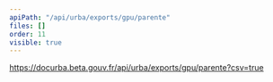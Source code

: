```yaml
---
apiPath: "/api/urba/exports/gpu/parente"
files: []
order: 11
visible: true
---
```

https://docurba.beta.gouv.fr/api/urba/exports/gpu/parente?csv=true
